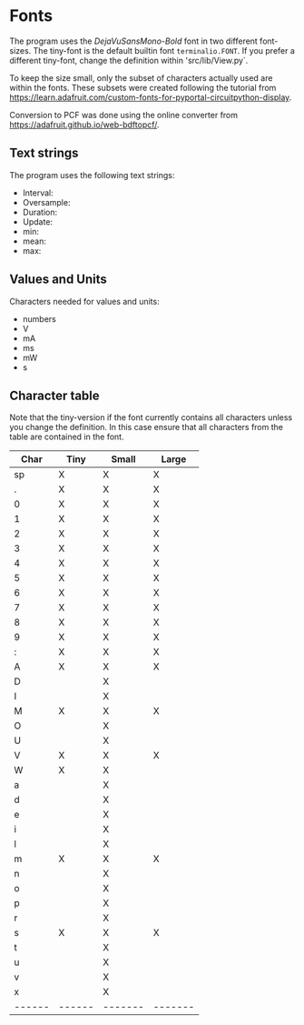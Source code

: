 Fonts
=====

The program uses the *DejaVuSansMono-Bold* font in two different
font-sizes. The tiny-font is the default builtin font `terminalio.FONT`. If
you prefer a different tiny-font, change the definition within
'src/lib/View.py`.

To keep the size small, only the subset of characters actually used
are within the fonts. These subsets were created following the
tutorial from
<https://learn.adafruit.com/custom-fonts-for-pyportal-circuitpython-display>.

Conversion to PCF was done using the online converter from
<https://adafruit.github.io/web-bdftopcf/>.

Text strings
------------

The program uses the following text strings:

  - Interval:
  - Oversample:
  - Duration:
  - Update:
  - min:
  - mean:
  - max:


Values and Units
----------------

Characters needed for values and units:

  - numbers
  - V
  - mA
  - ms
  - mW
  - s


Character table
---------------

Note that the tiny-version if the font currently contains all characters
unless you change the definition. In this case ensure that all characters
from the table are contained in the font.


| Char | Tiny | Small | Large |
|------|------|-------|-------|
| sp   |   X  |   X   |   X   |
| .    |   X  |   X   |   X   |
| 0    |   X  |   X   |   X   |
| 1    |   X  |   X   |   X   |
| 2    |   X  |   X   |   X   |
| 3    |   X  |   X   |   X   |
| 4    |   X  |   X   |   X   |
| 5    |   X  |   X   |   X   |
| 6    |   X  |   X   |   X   |
| 7    |   X  |   X   |   X   |
| 8    |   X  |   X   |   X   |
| 9    |   X  |   X   |   X   |
| :    |   X  |   X   |   X   |
| A    |   X  |   X   |   X   |
| D    |      |   X   |       |
| I    |      |   X   |       |
| M    |   X  |   X   |   X   |
| O    |      |   X   |       |
| U    |      |   X   |       |
| V    |   X  |   X   |   X   |
| W    |   X  |   X   |       |
| a    |      |   X   |       |
| d    |      |   X   |       |
| e    |      |   X   |       |
| i    |      |   X   |       |
| l    |      |   X   |       |
| m    |   X  |   X   |   X   |
| n    |      |   X   |       |
| o    |      |   X   |       |
| p    |      |   X   |       |
| r    |      |   X   |       |
| s    |   X  |   X   |   X   |
| t    |      |   X   |       |
| u    |      |   X   |       |
| v    |      |   X   |       |
| x    |      |   X   |       |
|------|------|-------|-------|

